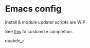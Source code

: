 Emacs config
==============

Install & module updater scripts are WIP

See [this](src/auto-complete-clang-async/) to customize completion.

ouabde_r